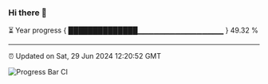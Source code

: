 ### Hi there 👋

⏳ Year progress { ██████████████▁▁▁▁▁▁▁▁▁▁▁▁▁▁▁▁ } 49.32 %

---

⏰ Updated on Sat, 29 Jun 2024 12:20:52 GMT

![Progress Bar CI](https://github.com/liununu/liununu/workflows/Progress%20Bar%20CI/badge.svg)
